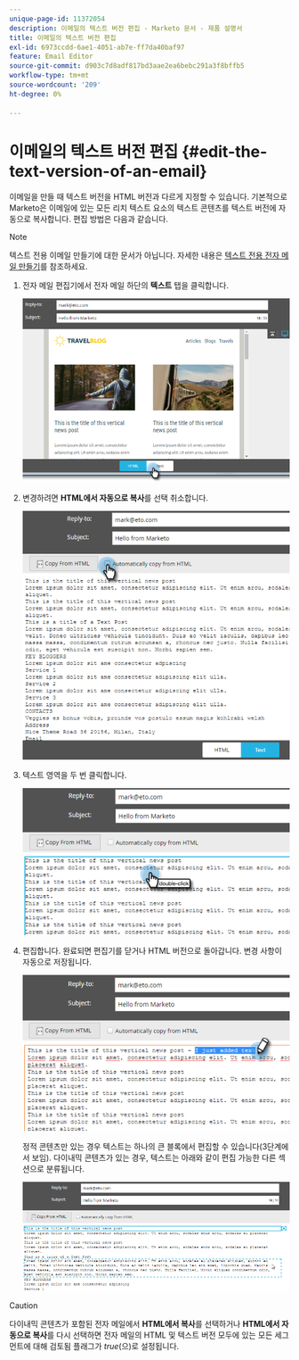 ```yaml
---
unique-page-id: 11372054
description: 이메일의 텍스트 버전 편집 - Marketo 문서 - 제품 설명서
title: 이메일의 텍스트 버전 편집
exl-id: 6973ccdd-6ae1-4051-ab7e-ff7da40baf97
feature: Email Editor
source-git-commit: d903c7d8adf817bd3aae2ea6bebc291a3f8bffb5
workflow-type: tm+mt
source-wordcount: '209'
ht-degree: 0%

---
```


# 이메일의 텍스트 버전 편집 {#edit-the-text-version-of-an-email}

이메일을 만들 때 텍스트 버전을 HTML 버전과 다르게 지정할 수 있습니다. 기본적으로 Marketo은 이메일에 있는 모든 리치 텍스트 요소의 텍스트 콘텐츠를 텍스트 버전에 자동으로 복사합니다. 편집 방법은 다음과 같습니다.

>[!NOTE]
>
>텍스트 전용 이메일 만들기에 대한 문서가 아닙니다. 자세한 내용은 [텍스트 전용 전자 메일 만들기](/help/marketo/product-docs/email-marketing/general/creating-an-email/create-a-text-only-email.md)를 참조하세요.

1. 전자 메일 편집기에서 전자 메일 하단의 **텍스트** 탭을 클릭합니다.

   ![](assets/one-5.png)

1. 변경하려면 **HTML에서 자동으로 복사**&#x200B;를 선택 취소합니다.

   ![](assets/two-5.png)

1. 텍스트 영역을 두 번 클릭합니다.

   ![](assets/three-4.png)

1. 편집합니다. 완료되면 편집기를 닫거나 HTML 버전으로 돌아갑니다. 변경 사항이 자동으로 저장됩니다.

   ![](assets/four-4.png)

   정적 콘텐츠만 있는 경우 텍스트는 하나의 큰 블록에서 편집할 수 있습니다(3단계에서 보임). 다이내믹 콘텐츠가 있는 경우, 텍스트는 아래와 같이 편집 가능한 다른 섹션으로 분류됩니다.

   ![](assets/five-3.png)

>[!CAUTION]
>
>다이내믹 콘텐츠가 포함된 전자 메일에서 **HTML에서 복사**&#x200B;를 선택하거나 **HTML에서 자동으로 복사**&#x200B;를 다시 선택하면 전자 메일의 HTML 및 텍스트 버전 모두에 있는 모든 세그먼트에 대해 검토됨 플래그가 _true_(으)로 설정됩니다.
